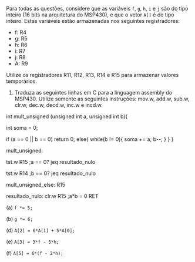 Para todas as questões, considere que as variáveis `f`, `g`, `h`, `i` e `j` são do tipo inteiro (16 bits na arquitetura do MSP430), e que o vetor `A[]` é do tipo inteiro. Estas variáveis estão armazenadas nos seguintes registradores:

- f: R4
- g: R5
- h: R6
- i: R7
- j: R8
- A: R9

Utilize os registradores R11, R12, R13, R14 e R15 para armazenar valores temporários.

1. Traduza as seguintes linhas em C para a linguagem assembly do MSP430. Utilize somente as seguintes instruções: mov.w, add.w, sub.w, clr.w, dec.w, decd.w, inc.w e incd.w.

int mult_unsigned (unsigned int a, unsigned int b){

int soma = 0;

  if (a == 0 || b == 0) return 0;
  else{
    while(b != 0){
      soma += a;
      b--;
    }
  }
}

mult_unsigned:

tst.w R15             ;a == 0?
jeq resultado_nulo

tst.w R14             ;b == 0?
jeq resultado_nulo

mult_unsigned_else:
R15

resultado_nulo:
clr.w R15             ;a*b = 0
RET

(a) `f *= 5;`

(b) `g *= 6;`

(d) `A[2] = 6*A[1] + 5*A[0];`

(e) `A[3] = 3*f - 5*h;`

(f) `A[5] = 6*(f - 2*h);`
